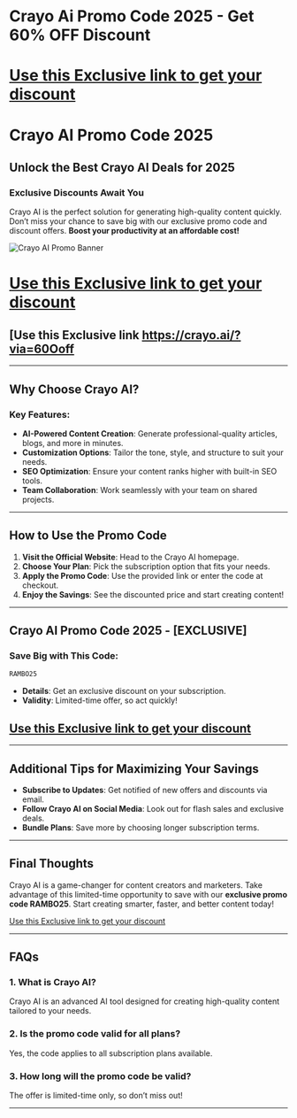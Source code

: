 # Crayo Ai Promo Code 2025 - Get 60% OFF Discount

# [Use this Exclusive link to get your discount](https://crayo.ai/?via=rambo)
# Crayo AI Promo Code 2025

## Unlock the Best Crayo AI Deals for 2025

### Exclusive Discounts Await You
Crayo AI is the perfect solution for generating high-quality content quickly. Don’t miss your chance to save big with our exclusive promo code and discount offers. **Boost your productivity at an affordable cost!**

![Crayo AI Promo Banner](https://i.ytimg.com/vi/31YDdnh3NTQ/hqdefault.jpg?sqp=-oaymwFBCOADEI4CSFryq4qpAzMIARUAAIhCGAHYAQHiAQoIGBACGAY4AUAB8AEB-AH-CYAC0AWKAgwIABABGBMgFyh_MA8=&rs=AOn4CLCuVo5KiG6c7intBPuqH0_2vYsqJA)

# [Use this Exclusive link to get your discount](https://crayo.ai/?via=rambo)
## [Use this Exclusive link https://crayo.ai/?via=60Ooff
---

## Why Choose Crayo AI?
### Key Features:
- **AI-Powered Content Creation**: Generate professional-quality articles, blogs, and more in minutes.
- **Customization Options**: Tailor the tone, style, and structure to suit your needs.
- **SEO Optimization**: Ensure your content ranks higher with built-in SEO tools.
- **Team Collaboration**: Work seamlessly with your team on shared projects.

---

## How to Use the Promo Code
1. **Visit the Official Website**: Head to the Crayo AI homepage.
2. **Choose Your Plan**: Pick the subscription option that fits your needs.
3. **Apply the Promo Code**: Use the provided link or enter the code at checkout.
4. **Enjoy the Savings**: See the discounted price and start creating content!

---

## Crayo AI Promo Code 2025 - [EXCLUSIVE]
### Save Big with This Code:
```markdown
RAMBO25
```
- **Details**: Get an exclusive discount on your subscription.
- **Validity**: Limited-time offer, so act quickly!

## [Use this Exclusive link to get your discount](https://crayo.ai/?via=rambo)

---

## Additional Tips for Maximizing Your Savings
- **Subscribe to Updates**: Get notified of new offers and discounts via email.
- **Follow Crayo AI on Social Media**: Look out for flash sales and exclusive deals.
- **Bundle Plans**: Save more by choosing longer subscription terms.

---

## Final Thoughts
Crayo AI is a game-changer for content creators and marketers. Take advantage of this limited-time opportunity to save with our **exclusive promo code RAMBO25**. Start creating smarter, faster, and better content today!

[Use this Exclusive link to get your discount](https://crayo.ai/?via=rambo)

---

## FAQs
### 1. **What is Crayo AI?**
Crayo AI is an advanced AI tool designed for creating high-quality content tailored to your needs.

### 2. **Is the promo code valid for all plans?**
Yes, the code applies to all subscription plans available.

### 3. **How long will the promo code be valid?**
The offer is limited-time only, so don’t miss out!

---

